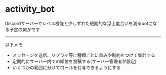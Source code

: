 # activity_bot

Discordサーバーでレベル機能と少しずれた短期的な浮上度合いを測るbotになる予定の何かです

---

以下メモ

- メッセージを送信、リプライ等に種類ごとに重みや制約をつけて集計する
- 定期的にサーバー内での順位を投稿する(サーバー管理者が設定)
- いくつかの範囲に分けてロールを付与できるようにする

